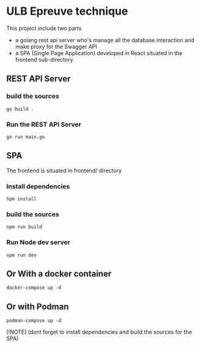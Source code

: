 # ULB Epreuve technique

This project include two parts
* a golang rest api server who's manage all the database interaction and make proxy for the Swagger API
* a SPA (Single Page Application) developed in React situated in the frontend sub-directory

## REST API Server

### build the sources

`go build .`

### Run the REST API Server

`go run main.go`

## SPA

The frontend is situated in frontend/ directory

### Install dependencies

`ǹpm install`

### build the sources

`npm run build`

### Run Node dev server

`npm run dev`

## Or With a docker container 

`docker-compose up -d `

## Or with Podman

`podman-compose up -d` 

[!NOTE]
(dont forget to install dependencies and build the sources for the SPA)

